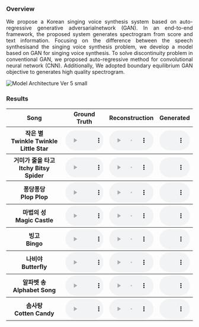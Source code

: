 ### Overview
<p align="justify">
We  propose  a  Korean  singing  voice  synthesis  system  based  on  auto-regressive  generative  adversarialnetwork (GAN). In an end-to-end framework, the proposed system generates spectrogram from score and text information. Focusing on the difference between the speech synthesisand the singing voice synthesis problem, we develop a model based on GAN for singing voice synthesis. To solve discontinuity problem in conventional GAN, we proposed auto-regressive method for convolutional neural network (CNN). Additionally, We adopted boundary equilibrium GAN objective to generates high quality spectrogram.
</p>

![Model Architecture Ver 5 small](https://user-images.githubusercontent.com/15067112/67159763-21cfa600-f384-11e9-905f-e5446dc44cc0.jpg)

### Results

<style>
.main-content table {
    display: inline-table;
}
table {
    table-layout:fixed;
    width: 100%;
}
#player{
    width: 100%;
}
</style>

<table>
    <tr>
        <th> Song </th>
        <th> Ground Truth </th>
        <th> Reconstruction </th>
        <th> Generated </th>
    </tr>
    <tr>
        <th> 작은 별 <br> Twinkle Twinkle <br> Little Star </th>
        <th> <audio controls id="player"><source src="assets/audios/ground/star1_ground.mp3" type="audio/mpeg"></audio> </th>
        <th> <audio controls id="player"><source src="assets/audios/recon/star1_recon.mp3" type="audio/mpeg"></audio> </th>
        <th> <audio controls id="player"><source src="assets/audios/model4/star1_model4.mp3" type="audio/mpeg"></audio> </th>
    </tr>
    <tr>
        <th> 거미가 줄을 타고 <br> Itchy Bitsy Spider </th>
        <th> <audio controls id="player"><source src="assets/audios/ground/spider1_ground.mp3" type="audio/mpeg"></audio> </th>
        <th> <audio controls id="player"><source src="assets/audios/recon/spider1_recon.mp3" type="audio/mpeg"></audio> </th>
        <th> <audio controls id="player"><source src="assets/audios/model4/spider1_model4.mp3" type="audio/mpeg"></audio> </th>
    </tr>
    <tr>
        <th> 퐁당퐁당 <br> Plop Plop </th>
        <th> <audio controls id="player"><source src="assets/audios/ground/pong1_ground.mp3" type="audio/mpeg"></audio> </th>
        <th> <audio controls id="player"><source src="assets/audios/recon/pong1_recon.mp3" type="audio/mpeg"></audio> </th>
        <th> <audio controls id="player"><source src="assets/audios/model4/pong1_model4.mp3" type="audio/mpeg"></audio> </th>
    </tr>
    <tr>
        <th> 마법의 성 <br> Magic Castle </th>
        <th> <audio controls id="player"><source src="assets/audios/ground/magic1_ground.mp3" type="audio/mpeg"></audio> </th>
        <th> <audio controls id="player"><source src="assets/audios/recon/magic1_recon.mp3" type="audio/mpeg"></audio> </th>
        <th> <audio controls id="player"><source src="assets/audios/model4/magic1_model4.mp3" type="audio/mpeg"></audio> </th>
    </tr>
    <tr>
        <th> 빙고 <br> Bingo </th>
        <th> <audio controls id="player"><source src="assets/audios/ground/bingo1_ground.mp3" type="audio/mpeg"></audio> </th>
        <th> <audio controls id="player"><source src="assets/audios/recon/bingo1_recon.mp3" type="audio/mpeg"></audio> </th>
        <th> <audio controls id="player"><source src="assets/audios/model4/bingo1_model4.mp3" type="audio/mpeg"></audio> </th>
    </tr>
    <tr>
        <th> 나비야 <br> Butterfly </th>
        <th> <audio controls id="player"><source src="assets/audios/ground/butterfly1_ground.mp3" type="audio/mpeg"></audio> </th>
        <th> <audio controls id="player"><source src="assets/audios/recon/butterfly1_recon.mp3" type="audio/mpeg"></audio> </th>
        <th> <audio controls id="player"><source src="assets/audios/model4/butterfly1_model4.mp3" type="audio/mpeg"></audio> </th>
    </tr>
    <tr>
        <th> 알파벳 송 <br> Alphabet Song </th>
        <th> <audio controls id="player"><source src="assets/audios/ground/alpha1_ground.mp3" type="audio/mpeg"></audio> </th>
        <th> <audio controls id="player"><source src="assets/audios/recon/alpha1_recon.mp3" type="audio/mpeg"></audio> </th>
        <th> <audio controls id="player"><source src="assets/audios/model4/alpha1_model4.mp3" type="audio/mpeg"></audio> </th>
    </tr>
    <tr>
        <th> 솜사탕 <br> Cotten Candy </th>
        <th> <audio controls id="player"><source src="assets/audios/ground/candy1_ground.mp3" type="audio/mpeg"></audio> </th>
        <th> <audio controls id="player"><source src="assets/audios/recon/candy1_recon.mp3" type="audio/mpeg"></audio> </th>
        <th> <audio controls id="player"><source src="assets/audios/model4/candy1_model4.mp3" type="audio/mpeg"></audio> </th>
    </tr>
</table>